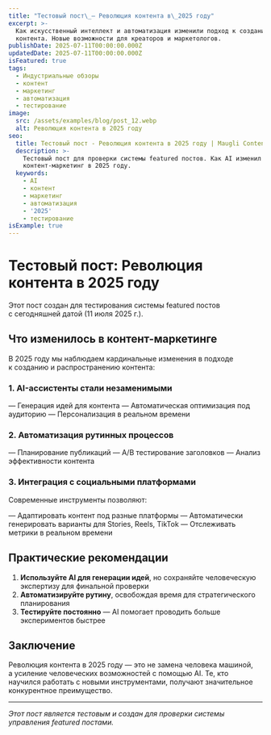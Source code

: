```yaml
---
title: "Тестовый пост\_— Революция контента в\_2025 году"
excerpt: >-
  Как искусственный интеллект и автоматизация изменили подход к созданию
  контента. Новые возможности для креаторов и маркетологов.
publishDate: 2025-07-11T00:00:00.000Z
updatedDate: 2025-07-11T00:00:00.000Z
isFeatured: true
tags:
  - Индустриальные обзоры
  - контент
  - маркетинг
  - автоматизация
  - тестирование
image:
  src: /assets/examples/blog/post_12.webp
  alt: Революция контента в 2025 году
seo:
  title: Тестовый пост - Революция контента в 2025 году | Maugli Content Farm
  description: >-
    Тестовый пост для проверки системы featured постов. Как AI изменил
    контент-маркетинг в 2025 году.
  keywords:
    - AI
    - контент
    - маркетинг
    - автоматизация
    - '2025'
    - тестирование
isExample: true
---
```

# Тестовый пост: Революция контента в 2025 году

Этот пост создан для тестирования системы featured постов с сегодняшней датой (11 июля 2025 г.).

## Что изменилось в контент-маркетинге

В 2025 году мы наблюдаем кардинальные изменения в подходе к созданию и распространению контента:

### 1. AI-ассистенты стали незаменимыми

— Генерация идей для контента
— Автоматическая оптимизация под аудиторию
— Персонализация в реальном времени

### 2. Автоматизация рутинных процессов

— Планирование публикаций
— A/B тестирование заголовков
— Анализ эффективности контента

### 3. Интеграция с социальными платформами

Современные инструменты позволяют:

— Адаптировать контент под разные платформы
— Автоматически генерировать варианты для Stories, Reels, TikTok
— Отслеживать метрики в реальном времени

## Практические рекомендации

1. **Используйте AI для генерации идей**, но сохраняйте человеческую экспертизу для финальной проверки
2. **Автоматизируйте рутину**, освобождая время для стратегического планирования
3. **Тестируйте постоянно** — AI помогает проводить больше экспериментов быстрее

## Заключение

Революция контента в 2025 году — это не замена человека машиной, а усиление человеческих возможностей с помощью AI. Те, кто научился работать с новыми инструментами, получают значительное конкурентное преимущество.

---

_Этот пост является тестовым и создан для проверки системы управления featured постами._
